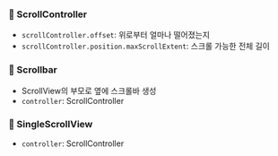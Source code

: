 ### 📌 ScrollController

- `scrollController.offset`: 위로부터 얼마나 떨어졌는지
- `scrollController.position.maxScrollExtent`: 스크롤 가능한 전체 길이

### 📍 Scrollbar

- ScrollView의 부모로 옆에 스크롤바 생성
- `controller`: ScrollController

### 📍 SingleScrollView

- `controller`: ScrollController